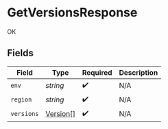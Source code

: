 # GetVersionsResponse

OK


## Fields

| Field                                       | Type                                        | Required                                    | Description                                 |
| ------------------------------------------- | ------------------------------------------- | ------------------------------------------- | ------------------------------------------- |
| `env`                                       | *string*                                    | :heavy_check_mark:                          | N/A                                         |
| `region`                                    | *string*                                    | :heavy_check_mark:                          | N/A                                         |
| `versions`                                  | [Version](../../models/shared/version.md)[] | :heavy_check_mark:                          | N/A                                         |